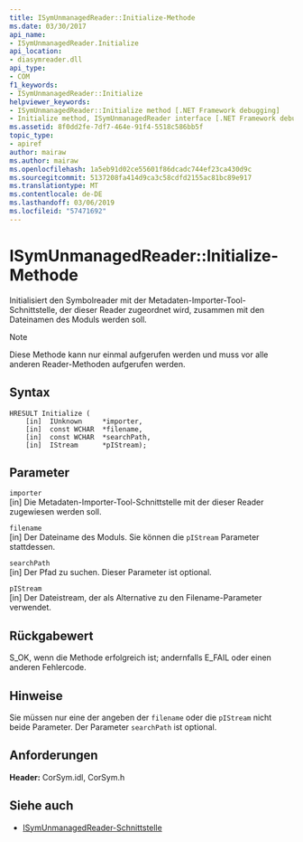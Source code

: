 ```yaml
---
title: ISymUnmanagedReader::Initialize-Methode
ms.date: 03/30/2017
api_name:
- ISymUnmanagedReader.Initialize
api_location:
- diasymreader.dll
api_type:
- COM
f1_keywords:
- ISymUnmanagedReader::Initialize
helpviewer_keywords:
- ISymUnmanagedReader::Initialize method [.NET Framework debugging]
- Initialize method, ISymUnmanagedReader interface [.NET Framework debugging]
ms.assetid: 8f0dd2fe-7df7-464e-91f4-5518c586bb5f
topic_type:
- apiref
author: mairaw
ms.author: mairaw
ms.openlocfilehash: 1a5eb91d02ce55601f86dcadc744ef23ca430d9c
ms.sourcegitcommit: 5137208fa414d9ca3c58cdfd2155ac81bc89e917
ms.translationtype: MT
ms.contentlocale: de-DE
ms.lasthandoff: 03/06/2019
ms.locfileid: "57471692"
---
```

# <a name="isymunmanagedreaderinitialize-method"></a>ISymUnmanagedReader::Initialize-Methode
Initialisiert den Symbolreader mit der Metadaten-Importer-Tool-Schnittstelle, der dieser Reader zugeordnet wird, zusammen mit den Dateinamen des Moduls werden soll.  
  
> [!NOTE]
>  Diese Methode kann nur einmal aufgerufen werden und muss vor alle anderen Reader-Methoden aufgerufen werden.  
  
## <a name="syntax"></a>Syntax  
  
```  
HRESULT Initialize (  
    [in]  IUnknown     *importer,  
    [in]  const WCHAR  *filename,  
    [in]  const WCHAR  *searchPath,  
    [in]  IStream      *pIStream);  
```  
  
## <a name="parameters"></a>Parameter  
 `importer`  
 [in] Die Metadaten-Importer-Tool-Schnittstelle mit der dieser Reader zugewiesen werden soll.  
  
 `filename`  
 [in] Der Dateiname des Moduls. Sie können die `pIStream` Parameter stattdessen.  
  
 `searchPath`  
 [in] Der Pfad zu suchen. Dieser Parameter ist optional.  
  
 `pIStream`  
 [in] Der Dateistream, der als Alternative zu den Filename-Parameter verwendet.  
  
## <a name="return-value"></a>Rückgabewert  
 S_OK, wenn die Methode erfolgreich ist; andernfalls E_FAIL oder einen anderen Fehlercode.  
  
## <a name="remarks"></a>Hinweise  
 Sie müssen nur eine der angeben der `filename` oder die `pIStream` nicht beide Parameter. Der Parameter `searchPath` ist optional.  
  
## <a name="requirements"></a>Anforderungen  
 **Header:** CorSym.idl, CorSym.h  
  
## <a name="see-also"></a>Siehe auch
- [ISymUnmanagedReader-Schnittstelle](../../../../docs/framework/unmanaged-api/diagnostics/isymunmanagedreader-interface.md)
